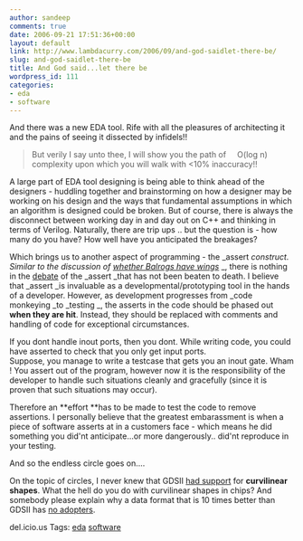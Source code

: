 ```yaml
---
author: sandeep
comments: true
date: 2006-09-21 17:51:36+00:00
layout: default
link: http://www.lambdacurry.com/2006/09/and-god-saidlet-there-be/
slug: and-god-saidlet-there-be
title: And God said...let there be
wordpress_id: 111
categories:
- eda
- software
---
```


And there was a new EDA tool. Rife with all the pleasures of architecting it and the pains of seeing it dissected by infidels!!


<blockquote>But verily I say unto thee, I will show you the path of     O(log n) complexity upon which you will walk with <10% inaccuracy!!</blockquote>


A large part of EDA tool designing is being able to think ahead of the designers - huddling together and brainstorming on how a designer may be working on his design and the ways that fundamental assumptions in which an algorithm is designed could be broken. But of course, there is always the disconnect between working day in and day out on C++ and thinking in terms of Verilog. Naturally, there are trip ups .. but the question is - how many do you have? How well have you anticipated the breakages?

Which brings us to another aspect of programming - the _assert _construct. Similar to the discussion of [_whether Balrogs have wings_](http://www.glyphweb.com/ARDA/b/balrogs.html)_ _, there is nothing in the [debate](http://groups.google.com/group/comp.lang.c++/msg/bad7a8029bc09b7a) of the _assert _that has not been beaten to death. I believe that _assert _is invaluable as a developmental/prototyping tool in the hands of a developer. However, as development progresses from _code monkeying _to _testing _, the asserts in the code should be phased out **when they are hit**. Instead, they should be replaced with comments and handling of code for exceptional circumstances.

If you dont handle inout ports, then you dont. While writing code, you could have asserted to check that you only get input ports.
Suppose, you manage to write a testcase that gets you an inout gate. Wham!
You assert out of the program, however now it is the responsibility of the developer to handle such situations cleanly and gracefully (since it is proven that such situations may occur).

Therefore an **effort **has to be made to test the code to remove assertions. I personally believe that the greatest embarassment is when a piece of software asserts at in a customers face - which means he did something you did'nt anticipate...or more dangerously.. did'nt reproduce in your testing.

And so the endless circle goes on....

On the topic of circles, I never knew that GDSII [had support](http://www.eet.com/news/latest/showArticle.jhtml?articleID=10806053) for **curvilinear shapes**. What the hell do you do with curvilinear shapes in chips? And somebody please explain why a data format that is 10 times better than GDSII has [no adopters](http://www.eetimes.com/news/design/showArticle.jhtml?articleID=193004337).

del.icio.us Tags: [eda](http://del.icio.us/sss8ue/eda) [software](http://del.icio.us/sss8ue/software)
